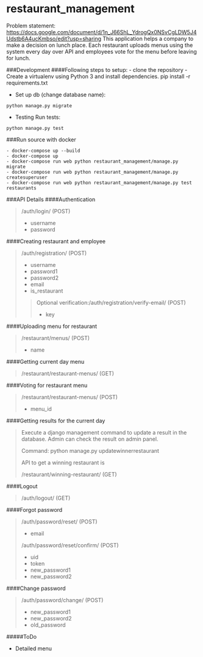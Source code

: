 # restaurant_management
Problem statement: https://docs.google.com/document/d/1n_J66ShL_YdrogQx0NSvCgLDW5J4Udstb6A4ucKmbso/edit?usp=sharing
This application helps a company to make a decision on lunch place. Each restaurant uploads menus using the system every day over API and employees vote for the menu before leaving for lunch. 

###Development
####Following steps to setup:
    - clone the repository
    - Create a virtualenv using Python 3 and install dependencies.
    pip install -r requirements.txt
    
* Set up db (change database name):

```python manage.py migrate```

* Testing
Run tests:

```python manage.py test```

###Run source with docker
```
- docker-compose up --build
- docker-compose up 
- docker-compose run web python restaurant_management/manage.py migrate
- docker-compose run web python restaurant_management/manage.py createsuperuser
- docker-compose run web python restaurant_management/manage.py test restaurants
```

###API Details
####Authentication
>/auth/login/ (POST)
>- username
>- password

####Creating restaurant and employee
>/auth/registration/ (POST)
>- username
>- password1
>- password2
>- email
>- is_restaurant
>>Optional verification:/auth/registration/verify-email/ (POST)
>>- key

####Uploading menu for restaurant 
> /restaurant/menus/ (POST)
>- name

####Getting current day menu
> /restaurant/restaurant-menus/ (GET)

####Voting for restaurant menu
> /restaurant/restaurant-menus/ (POST)
>- menu_id

####Getting results for the current day
> Execute a django management command to update a result in the database.
> Admin can check the result on admin panel.
>
> Command: python manage.py updatewinnerrestaurant
>
> API to get a winning restaurant is
>
> /restaurant/winning-restaurant/ (GET)

####Logout 
> /auth/logout/ (GET)

####Forgot password
>/auth/password/reset/ (POST)
>- email
>
>/auth/password/reset/confirm/ (POST)
>- uid
>- token
>- new_password1
>- new_password2

####Change password
>/auth/password/change/ (POST)
>- new_password1
>- new_password2
>- old_password

#####ToDo
- Detailed menu
